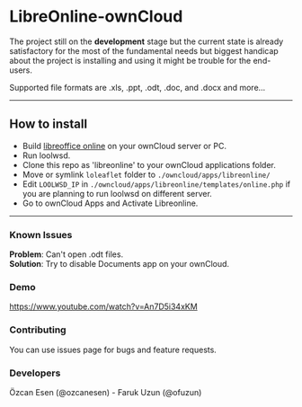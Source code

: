LibreOnline-ownCloud
===================
The project still on the **development** stage but the current state is already satisfactory for the most of the fundamental needs but biggest handicap about the project is installing and using it might be trouble for the end-users. 

Supported file formats are .xls, .ppt, .odt, .doc, and .docx and more...

----------
How to install
--------------

- Build [libreoffice online](https://github.com/libreoffice/online) on your ownCloud server or PC.
- Run loolwsd.
- Clone this repo as 'libreonline' to your ownCloud applications folder.
- Move or symlink `loleaflet` folder to `./owncloud/apps/libreonline/`
- Edit `LOOLWSD_IP` in `./owncloud/apps/libreonline/templates/online.php` if you are planning to run loolwsd on different server.
- Go to ownCloud Apps and Activate Libreonline.

----------

### Known Issues

**Problem**: Can't open .odt files.  
**Solution**: Try to disable Documents app on your ownCloud.


### Demo
https://www.youtube.com/watch?v=An7D5i34xKM

### Contributing
You can use issues page for bugs and feature requests.

### Developers
Özcan Esen (@ozcanesen) - Faruk Uzun (@ofuzun)
